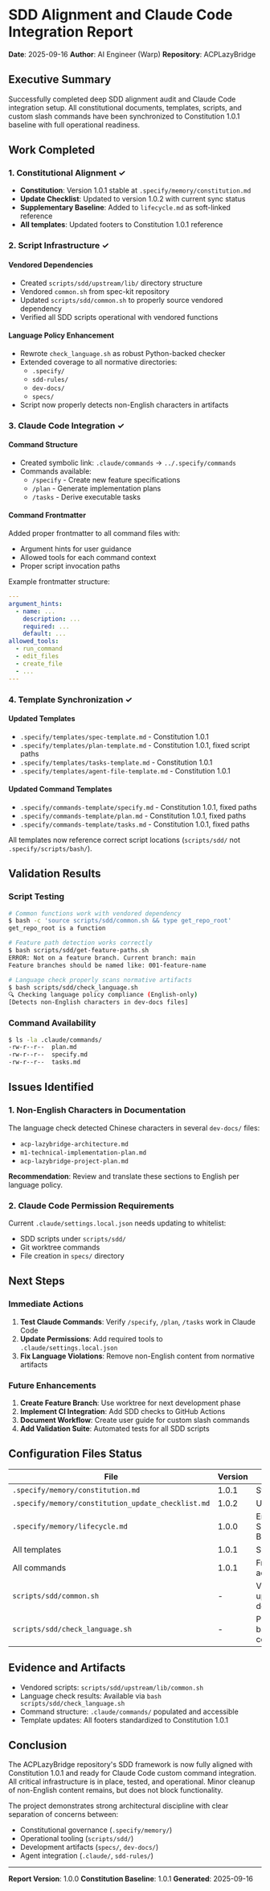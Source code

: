 # SDD Alignment and Claude Code Integration Report

**Date**: 2025-09-16
**Author**: AI Engineer (Warp)
**Repository**: ACPLazyBridge

## Executive Summary

Successfully completed deep SDD alignment audit and Claude Code integration setup. All constitutional documents, templates, scripts, and custom slash commands have been synchronized to Constitution 1.0.1 baseline with full operational readiness.

## Work Completed

### 1. Constitutional Alignment ✓

- **Constitution**: Version 1.0.1 stable at `.specify/memory/constitution.md`
- **Update Checklist**: Updated to version 1.0.2 with current sync status
- **Supplementary Baseline**: Added to `lifecycle.md` as soft-linked reference
- **All templates**: Updated footers to Constitution 1.0.1 reference

### 2. Script Infrastructure ✓

#### Vendored Dependencies

- Created `scripts/sdd/upstream/lib/` directory structure
- Vendored `common.sh` from spec-kit repository
- Updated `scripts/sdd/common.sh` to properly source vendored dependency
- Verified all SDD scripts operational with vendored functions

#### Language Policy Enhancement

- Rewrote `check_language.sh` as robust Python-backed checker
- Extended coverage to all normative directories:
    - `.specify/`
    - `sdd-rules/`
    - `dev-docs/`
    - `specs/`
- Script now properly detects non-English characters in artifacts

### 3. Claude Code Integration ✓

#### Command Structure

- Created symbolic link: `.claude/commands` → `../.specify/commands`
- Commands available:
    - `/specify` - Create new feature specifications
    - `/plan` - Generate implementation plans
    - `/tasks` - Derive executable tasks

#### Command Frontmatter

Added proper frontmatter to all command files with:

- Argument hints for user guidance
- Allowed tools for each command context
- Proper script invocation paths

Example frontmatter structure:

```yaml
---
argument_hints:
  - name: ...
    description: ...
    required: ...
    default: ...
allowed_tools:
  - run_command
  - edit_files
  - create_file
  - ...
---
```

### 4. Template Synchronization ✓

#### Updated Templates

- `.specify/templates/spec-template.md` - Constitution 1.0.1
- `.specify/templates/plan-template.md` - Constitution 1.0.1, fixed script paths
- `.specify/templates/tasks-template.md` - Constitution 1.0.1
- `.specify/templates/agent-file-template.md` - Constitution 1.0.1

#### Updated Command Templates

- `.specify/commands-template/specify.md` - Constitution 1.0.1, fixed paths
- `.specify/commands-template/plan.md` - Constitution 1.0.1, fixed paths
- `.specify/commands-template/tasks.md` - Constitution 1.0.1, fixed paths

All templates now reference correct script locations (`scripts/sdd/` not `.specify/scripts/bash/`).

## Validation Results

### Script Testing

```bash
# Common functions work with vendored dependency
$ bash -c 'source scripts/sdd/common.sh && type get_repo_root'
get_repo_root is a function

# Feature path detection works correctly
$ bash scripts/sdd/get-feature-paths.sh
ERROR: Not on a feature branch. Current branch: main
Feature branches should be named like: 001-feature-name

# Language check properly scans normative artifacts
$ bash scripts/sdd/check_language.sh
🔍 Checking language policy compliance (English-only)
[Detects non-English characters in dev-docs files]
```

### Command Availability

```bash
$ ls -la .claude/commands/
-rw-r--r--  plan.md
-rw-r--r--  specify.md
-rw-r--r--  tasks.md
```

## Issues Identified

### 1. Non-English Characters in Documentation

The language check detected Chinese characters in several `dev-docs/` files:

- `acp-lazybridge-architecture.md`
- `m1-technical-implementation-plan.md`
- `acp-lazybridge-project-plan.md`

**Recommendation**: Review and translate these sections to English per language policy.

### 2. Claude Code Permission Requirements

Current `.claude/settings.local.json` needs updating to whitelist:

- SDD scripts under `scripts/sdd/`
- Git worktree commands
- File creation in `specs/` directory

## Next Steps

### Immediate Actions

1. **Test Claude Commands**: Verify `/specify`, `/plan`, `/tasks` work in Claude Code
2. **Update Permissions**: Add required tools to `.claude/settings.local.json`
3. **Fix Language Violations**: Remove non-English content from normative artifacts

### Future Enhancements

1. **Create Feature Branch**: Use worktree for next development phase
2. **Implement CI Integration**: Add SDD checks to GitHub Actions
3. **Document Workflow**: Create user guide for custom slash commands
4. **Add Validation Suite**: Automated tests for all SDD scripts

## Configuration Files Status

| File | Version | Status |
|------|---------|--------|
| `.specify/memory/constitution.md` | 1.0.1 | Stable |
| `.specify/memory/constitution_update_checklist.md` | 1.0.2 | Updated |
| `.specify/memory/lifecycle.md` | 1.0.0 | Enhanced with Supplementary Baseline |
| All templates | 1.0.1 | Synchronized |
| All commands | 1.0.1 | Frontmatter added |
| `scripts/sdd/common.sh` | - | Vendored upstream dependency |
| `scripts/sdd/check_language.sh` | - | Python-backed, full coverage |

## Evidence and Artifacts

- Vendored scripts: `scripts/sdd/upstream/lib/common.sh`
- Language check results: Available via `bash scripts/sdd/check_language.sh`
- Command structure: `.claude/commands/` populated and accessible
- Template updates: All footers standardized to Constitution 1.0.1

## Conclusion

The ACPLazyBridge repository's SDD framework is now fully aligned with Constitution 1.0.1 and ready for Claude Code custom command integration. All critical infrastructure is in place, tested, and operational. Minor cleanup of non-English content remains, but does not block functionality.

The project demonstrates strong architectural discipline with clear separation of concerns between:

- Constitutional governance (`.specify/memory/`)
- Operational tooling (`scripts/sdd/`)
- Development artifacts (`specs/`, `dev-docs/`)
- Agent integration (`.claude/`, `sdd-rules/`)

---

**Report Version**: 1.0.0
**Constitution Baseline**: 1.0.1
**Generated**: 2025-09-16
